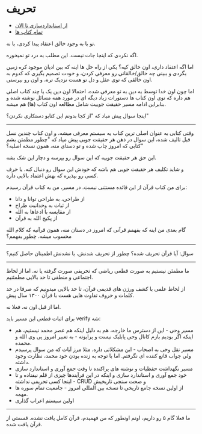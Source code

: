 ﻿<h1>تحریف</h1>

<ul>
    <li>
        <a href="/path/tahrif/from-standardization-to-now">از استانداردسازی تا الان</a>
    </li>
    <li>
        <a href="/path/tahrif/all-books">تمام کتاب ها</a>
    </li>
</ul>

<p>تو یا به وجود خالق اعتقاد پیدا کردی، یا نه.</p>
<p>اگه نکردی که اینجا جات نیست. این مطلب به درد تو نمیخوره.</p>
<p>اما اگه اعتقاد داری، اون خالق کیه؟ یکی از راه حل ها اینه که بین ادیان موجود کره زمین بگردی و ببینی چه خالق/خالقانی رو معرفی کردن، و خودت تصمیم بگیری که کدوم به اون خالقی که توی عقل و دل تو هست نزدیک تره، و اون رو بپرستی.</p>
<p>اما چون اون خدا توسط یه دین به تو معرفی شده، احتمالا اون دین یک یا چند کتاب اصلی هم داره که توی اون کتاب ها دستورات زیاد دیگه ای در مورد همه مسائل نوشته شده و بنابراین ادامه مسیر حقیقت جوییت شامل مطالعه اون کتاب (ها) هم میشه.</p>
<p>اینجا سوال پیش میاد که "از کجا بدونم این کتابو دستکاری نکردن؟"</p>
<hr />
<p>وقتی کتابی به عنوان اصلی ترین کتاب یه سیستم معرفی میشه، و اون کتاب چندین نسل قبل تالیف شده، این سوال در ذهن هر حقیقت جویی پیش میاد که "چطور مطمئن بشم کتابی که امروز چاپ شده و تو دستای منه، همون نسخه اصلیه؟"</p>
<p>این حق هر حقیقت جوییه که این سوال رو بپرسه و دچار این شک بشه.</p>
<p>و شاید تکلیف هر حقیقت جویی هم باشه که خودش این سوال رو دنبال کنه. یا حرف کسی رو بپذیره که بهش اعتماد بالایی داره.</p>
<p>برای من کتاب قرآن از این قائده مستثنی نیست. در مسیر، من به کتاب قرآن رسیدم:</p>
<ul>
    <li>از طراحی، به طراحی توانا و دانا</li>
    <li>از ثبات به وحدانیت طراح</li>
    <li>از مقایسه با ادعاها به الله</li>
    <li>از پکیج الله به قرآن</li>
</ul>
<p>گام بعدی من اینه که بفهمم قرآنی که امروز در دستان منه، همون قرآنیه که کلام الله محسوب میشه. چطور بفهمم؟</p>
<hr />
<p>سوال: آیا قرآن تحریف شده؟ چطور از تحریف شدنش، یا نشدنش اطمینان حاصل کنیم؟</p>
<hr />
<p>ما مطمئن نیستیم به صورت قطعی ریاضی که تحریفی صورت گرفته یا نه. اما از لحاظ اجتماعی و منطقی تا حد بالایی مطمئنیم.</p>
<p>از لحاظ علمی با کشف ورژن های قدیمی قرآن، تا حد بالایی میدونیم که صرفا در حد کلمات و حروف تفاوت هایی هست با قرآن ۱۳۰۰ سال پیش.</p>
<p>اما از قبل اون نه. فعلا نه.</p>
<p>برای اثبات قطعی این مسیر باید verify شه:</p>
<ul>
    <li>مسیر وحی - این از دسترس ما خارجه، هم به دلیل اینکه هم عصر محمد نیستیم، هم اینکه اگر بودیم بازم کانال وحی پابلیک نیست و پرایوته - به تعبیر امروز پی وی الله و محمده.</li>
    <li>مسیر نقل وحی به اصحاب - این مشکلاتی داره. مثلا مرز آیات که من سوال پرسیدم ولی جواب قانع کننده ای نگرفتم. اما با توجه به زنده بودن خود محمد، نظارت وجود داشته.</li>
    <li>مسیر نگهداشت حفظیات و نوشته های پراکنده تا وقت جمع آوری و استاندارد سازی</li>
    <li>خود جمع آوری و استاندارد سازی و اینکه در این فرآیندها چیزی از قلم نیفتاده و تا اینجا کسی تحریفی نداشته - CRUD و صحت سنجی تاریخیش</li>
    <li>از اولین نسخه جامع تاریخی تا نسخه بین المللی امروز - جامعیت تمام سوره ها مهمه.</li>
    <li>اولین سیستم اعراب گذاری</li>
</ul>
<hr />
<p>ما فعلا گام ۵ رو داریم، اونم اونطور که من فهمیدم، قرآن کامل یافت نشده. قسمتی از قرآن یافت شده.</p>